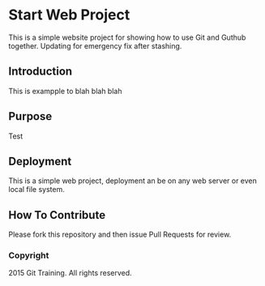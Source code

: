 # Start Web Project

This is a simple website project for showing how to use Git and Guthub together. Updating for emergency fix after stashing.

## Introduction

This is exampple to blah blah blah

## Purpose

Test

## Deployment

This is a simple web project, deployment an be on any web server or even local file system.

## How To Contribute

Please fork this repository and then issue Pull Requests for review.

### Copyright

2015 Git Training. All rights reserved.